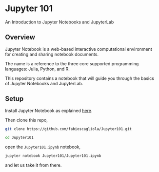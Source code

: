 # Jupyter 101

An Introduction to Jupyter Notebooks and JupyterLab

## Overview

Jupyter Notebook is a web-based interactive computational environment for creating and sharing notebook documents.

The name is a reference to the three core supported programming languages: Julia, Python, and R.

This repository contains a notebook that will guide you through the basics of Jupyter Notebooks and JupyterLab.

## Setup

Install Jupyter Notebook as explained [here](https://jupyter.org/install).

Then clone this repo,

```bash
git clone https://github.com/fabioscagliola/Jupyter101.git
```

```bash
cd Jupyter101
```

open the `Jupyter101.ipynb` notebook,

```bash
jupyter notebook Jupyter101/Jupyter101.ipynb
```

and let us take it from there.

